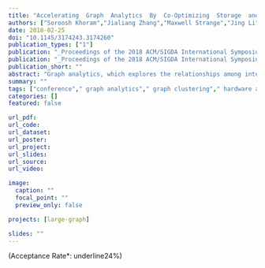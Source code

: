 ```yaml
---
title: "Accelerating  Graph  Analytics  By  Co-Optimizing  Storage  and  Access  on  an FPGA-HMC Platform"
authors: ["Soroosh Khoram","Jialiang Zhang","Maxwell Strange","Jing Li"]
date: 2018-02-25
doi: "10.1145/3174243.3174260"
publication_types: ["1"]
publication: "_Proceedings of the 2018 ACM/SIGDA International Symposium on Field-Programmable Gate Arrays_"
publication: "_Proceedings of the 2018 ACM/SIGDA International Symposium on Field-Programmable Gate Arrays, ser. **FPGA** '18_"
publication_short: ""
abstract: "Graph analytics, which explores the relationships among interconnected entities, is becoming increasingly important due to its broad applicability, from machine learning to social sciences. However, due to the irregular data access patterns in graph computations, one major challenge for graph processing systems is performance. The algorithms, softwares, and hardwares that have been tailored for mainstream parallel applications are generally not effective for massive, sparse graphs from the real-world problems, due to their complex and irregular structures. To address the performance issues in large-scale graph analytics, we leverage the exceptional random access performance of the emerging Hybrid Memory Cube (HMC) combined with the flexibility and efficiency of modern FPGAs. In particular, we develop a collaborative software/hardware technique to perform a level-synchronized Breadth First Search (BFS) on a FPGA-HMC platform. From the software perspective, we develop an architecture-aware graph clustering algorithm that exploits the FPGA-HMC platform»s capability to improve data locality and memory access efficiency. From the hardware perspective, we further improve the FPGA-HMC graph processor architecture by designing a memory request merging unit to take advantage of the increased data locality resulting from graph clustering. We evaluate the performance of our BFS implementation using the AC-510 development kit from Micron and achieve $2.8 times$ average performance improvement compared to the latest FPGA-HMC based graph processing system over a set of benchmarks from a wide range of applications."
summary: ""
tags: ["conference"," graph analytics"," graph clustering"," hardware accelerators"," hybrid memory cube"," reconfigurable logic"," bfs"]
categories: []
featured: false

url_pdf:
url_code:
url_dataset:
url_poster:
url_project:
url_slides:
url_source:
url_video:

image:
  caption: ""
  focal_point: ""
  preview_only: false

projects: [large-graph]

slides: ""
---
```


(Acceptance Rate*: underline24%)
